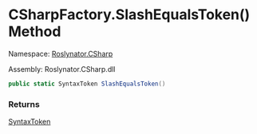 # CSharpFactory\.SlashEqualsToken\(\) Method

Namespace: [Roslynator.CSharp](../../README.md)

Assembly: Roslynator\.CSharp\.dll

```csharp
public static SyntaxToken SlashEqualsToken()
```

### Returns

[SyntaxToken](https://docs.microsoft.com/en-us/dotnet/api/microsoft.codeanalysis.syntaxtoken)


